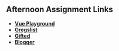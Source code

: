 ## Afternoon Assignment Links

* **[Vue Playground](https://github.com/ScottWallin/vue-playground)**
* **[Gregslist](https://github.com/ScottWallin/lateSpring23_gregslistVue)**
* **[Gifted](https://github.com/ScottWallin/giftedReVue)**
* **[Blogger](https://github.com/phichae/blogger)**
